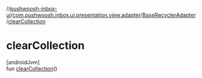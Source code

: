 //[pushwoosh-inbox-ui](../../../index.md)/[com.pushwoosh.inbox.ui.presentation.view.adapter](../index.md)/[BaseRecyclerAdapter](index.md)/[clearCollection](clear-collection.md)

# clearCollection

[androidJvm]\
fun [clearCollection](clear-collection.md)()
